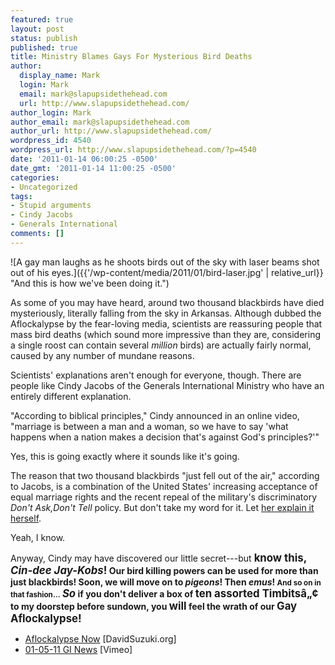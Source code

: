 ```yaml
---
featured: true
layout: post
status: publish
published: true
title: Ministry Blames Gays For Mysterious Bird Deaths
author:
  display_name: Mark
  login: Mark
  email: mark@slapupsidethehead.com
  url: http://www.slapupsidethehead.com/
author_login: Mark
author_email: mark@slapupsidethehead.com
author_url: http://www.slapupsidethehead.com/
wordpress_id: 4540
wordpress_url: http://www.slapupsidethehead.com/?p=4540
date: '2011-01-14 06:00:25 -0500'
date_gmt: '2011-01-14 11:00:25 -0500'
categories:
- Uncategorized
tags:
- Stupid arguments
- Cindy Jacobs
- Generals International
comments: []
---
```

![A gay man laughs as he shoots birds out of the sky with laser beams shot out of his eyes.]({{'/wp-content/media/2011/01/bird-laser.jpg' | relative_url}} "And this is how we've been doing it.")

As some of you may have heard, around two thousand blackbirds have died mysteriously, literally falling from the sky in Arkansas. Although dubbed the Aflockalypse by the fear-loving media, scientists are reassuring people that mass bird deaths (which sound more impressive than they are, considering a single roost can contain several _million_ birds) are actually fairly normal, caused by any number of mundane reasons.

Scientists' explanations aren't enough for everyone, though. There are people like Cindy Jacobs of the Generals International Ministry who have an entirely different explanation.

"According to biblical principles," Cindy announced in an online video, "marriage is between a man and a woman, so we have to say 'what happens when a nation makes a decision that's against God's principles?'"

Yes, this is going exactly where it sounds like it's going.

The reason that two thousand blackbirds "just fell out of the air," according to Jacobs, is a combination of the United States' increasing acceptance of equal marriage rights and the recent repeal of the military's discriminatory _Don't Ask,Don't Tell_ policy. But don't take my word for it. Let [her explain it herself](http://vimeo.com/18545884 "Experience the dumb.").

Yeah, I know.

Anyway, Cindy may have discovered our little secret---but **<big>know this, <em>Cin-dee Jay-Kobs</em>!</big> Our bird killing powers can be used for more than just blackbirds! Soon, we will move on to _pigeons_! Then _emus_! <small>And so on in that fashion...</small> <big><em>So</em></big> if you don't deliver a box of <big>ten assorted Timbitsâ„¢</big> to my doorstep before sundown, you <big>will</big> feel the wrath of our <big>Gay Aflockalypse!</big>**

- [Aflockalypse Now](http://www.davidsuzuki.org/blogs/science-matters/2011/01/aflockalypse-now-mass-animal-die-offs-and-the-ongoing-extinction-crisis/) [DavidSuzuki.org]
- [01-05-11 GI News](http://vimeo.com/18545884) [Vimeo]
